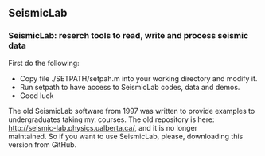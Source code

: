 ## SeismicLab
### SeismicLab: reserch tools to read, write and process seismic data

First do the following:

 * Copy file ./SETPATH/setpah.m into your working directory and modify it.
 * Run setpath to have access to SeismicLab codes, data and demos. 
 * Good luck

The old SeismicLab software from 1997 was written to provide examples to undergraduates taking my. 
courses. The old  repository is here: http://seismic-lab.physics.ualberta.ca/, and it is no longer   
maintained. So if you want to use SeismicLab, please, downloading this version from GitHub. 




